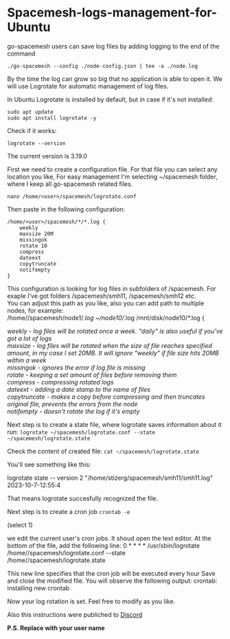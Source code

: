 # Spacemesh-logs-management-for-Ubuntu
go-spacemesh users can save log files by adding logging to the end of the command 
```
./go-spacemesh --config ./node-config.json | tee -a ./node.log
```

By the time the log can grow so big that no application is able to open it. We will use Logrotate for automatic management of log files.

In Ubuntu Logrotate is installed by default, but in case if it's not installed:
```
sudo apt update
sudo apt install logrotate -y
```


Check if it works:
```
logrotate --version
```


The current version is 3.19.0

First we need to create a configuration file. For that file you can select any location you like, For easy management I'm selecting ~/spacemesh folder, where I keep all go-spacemesh related files.

```nano /home/<user>/spacemesh/logrotate.conf```


Then paste in the following configuration:

```
/home/<user>/spacemesh/*/*.log {
    weekly
    maxsize 20M
    missingok
    rotate 10
    compress
    dateext
    copytruncate
    notifempty
}
```


This configuration is looking for log files in subfolders of /spacemesh. For exaple I've got folders /spacemesh/smh11, /spacemesh/smh12 etc.<br />
You can adjust this path as you like, also you can add path to multiple nodes, for example:<br />
/home/<user>/spacemesh/node1/*.log ~/node10/*.log /mnt/disk/node10/*.log {<br />

_weekly - log files will be rotated once a week. "daily" is also useful if you've got a lot of logs<br />
maxsize - log files will be rotated when the size of file reaches specified amount, in my case I set 20MB. It will ignore "weekly" if file size hits 20MB within a week<br />
missingok - ignores the error if log file is missing<br />
rotate - keeping a set amount of files before removing them<br />
compress - compressing rotated logs<br />
dateext - adding a date stamp to the name of files<br />
copytruncate - makes a copy before compressing and then truncates original file, prevents the errors from the node<br />
notifempty - doesn't rotate the log if it's empty<br />_

Next step is to create a state file, where logrotate saves information about it run:
```logrotate ~/spacemesh/logrotate.conf --state ~/spacemesh/logrotate.state```


Check the content of created file:
```cat ~/spacemesh/logrotate.state```


You'll see something like this:

logrotate state -- version 2
"/home/stizerg/spacemesh/smh11/smh11.log" 2023-10-7-12:55:4

That means logrotate succesfully recognized the file.

Next step is to create a cron job
```crontab -e```

(select 1)

we edit the current user's cron jobs. It shoud open the text editor.
At the bottom of the file, add the following line:
0 * * * * /usr/sbin/logrotate /home/<user>/spacemesh/logrotate.conf --state /home/<user>/spacemesh/logrotate.state


This new line specifies that the cron job will be executed every hour
Save and close the modified file. You will observe the following output:
crontab: installing new crontab

Now your log rotation is set.
Feel free to modify as you like.

Also this instructions were publiched to [Discord](https://discord.com/channels/623195163510046732/1128603421021327511/1160182061404008498)

**P.S. Replace <user> with your user name**
